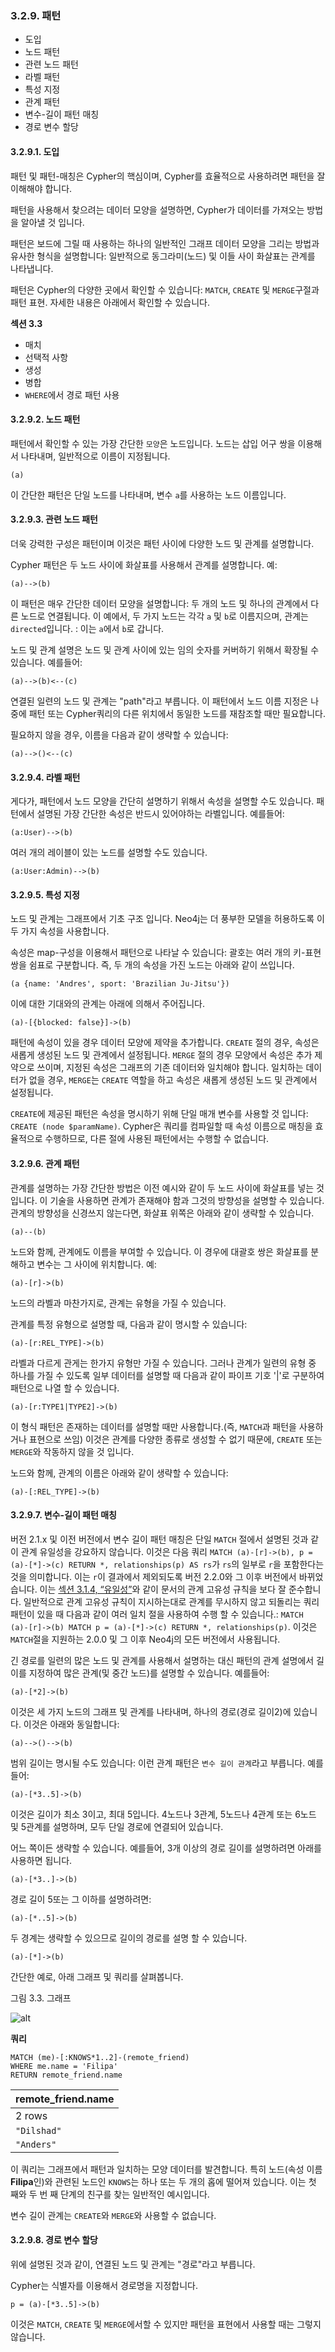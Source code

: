 ### 3.2.9. 패턴 


- 도입 
- 노드 패턴
- 관련 노드 패턴
- 라벨 패턴
- 특성 지정
- 관계 패턴
- 변수-길이 패턴 매칭
- 경로 변수 할당

#### 3.2.9.1. 도입   

패턴 및 패턴-매칭은 Cypher의 핵심이며, Cypher를 효율적으로 사용하려면 패턴을 잘 이해해야 합니다.

패턴을 사용해서 찾으려는 데이터 모양을 설명하면, Cypher가 데이터를 가져오는 방법을 알아낼 것 입니다. 

패턴은 보드에 그릴 때 사용하는 하나의 일반적인 그래프 데이터 모양을 그리는 방법과 유사한 형식을 설명합니다: 일반적으로 동그라미(노드) 및 이들 사이 화살표는 관계를 나타냅니다. 

패턴은 Cypher의 다양한 곳에서 확인할 수 있습니다: ```MATCH```, ```CREATE``` 및 ```MERGE```구절과 패턴 표현. 자세한 내용은 아래에서 확인할 수 있습니다. 

**섹션 3.3**
- 매치
- 선택적 사항
- 생성
- 병합 
- ```WHERE```에서 경로 패턴 사용

#### 3.2.9.2. 노드 패턴  

패턴에서 확인할 수 있는 가장 간단한 `모양`은 노드입니다. 노드는 삽입 어구 쌍을 이용해서 나타내며, 일반적으로 이름이 지정됩니다. 

```
(a)
```

이 간단한 패턴은 단일 노드를 나타내며, 변수 ```a```를 사용하는 노드 이름입니다. 

#### 3.2.9.3. 관련 노드 패턴
 
더욱 강력한 구성은 패턴이며 이것은 패턴 사이에 다양한 노드 및 관계를 설명합니다. 

Cypher 패턴은 두 노드 사이에 화살표를 사용해서 관계를 설명합니다.
예:

```
(a)-->(b)
```

이 패턴은 매우 간단한 데이터 모양을 설명합니다: 두 개의 노드 및 하나의 관계에서 다른 노드로 연결됩니다. 이 예에서, 두 가지 노드는 각각 ```a``` 및 ```b```로 이름지으며, 관계는 ```directed```입니다. : 이는 ```a```에서 ```b```로 갑니다. 

노드 및 관계 설명은 노드 및 관계 사이에 있는 임의 숫자를 커버하기 위해서 확장될 수 있습니다. 예를들어:

```
(a)-->(b)<--(c)
```

연결된 일련의 노드 및 관계는 "path"라고 부릅니다. 이 패턴에서 노드 이름 지정은 나중에 패턴 또는 Cypher쿼리의 다른 위치에서 동일한 노드를 재참조할 때만 필요합니다. 

필요하지 않을 경우, 이름을 다음과 같이 생략할 수 있습니다: 

```
(a)-->()<--(c)
```

#### 3.2.9.4. 라벨 패턴
 
게다가, 패턴에서 노드 모양을 간단히 설명하기 위해서 속성을 설명할 수도 있습니다. 패턴에서 설명된 가장 간단한 속성은 반드시 있어야하는 라벨입니다. 예를들어:

```
(a:User)-->(b)
```

여러 개의 레이블이 있는 노드를 설명할 수도 있습니다.

```
(a:User:Admin)-->(b)
```

#### 3.2.9.5. 특성 지정

노드 및 관계는 그래프에서 기초 구조 입니다. Neo4j는 더 풍부한 모델을 허용하도록 이 두 가지 속성을 사용합니다. 

속성은 map-구성을 이용해서 패턴으로 나타날 수 있습니다: 괄호는 여러 개의 키-표현 쌍을 쉼표로 구분합니다. 즉, 두 개의 속성을 가진 노드는 아래와 같이 쓰입니다. 

```
(a {name: 'Andres', sport: 'Brazilian Ju-Jitsu'})
```

이에 대한 기대와의 관계는 아래에 의해서 주어집니다. 

```
(a)-[{blocked: false}]->(b)
```

패턴에 속성이 있을 경우 데이터 모양에 제약을 추가합니다. ```CREATE``` 절의 경우, 속성은 새롭게 생성된 노드 및 관계에서 설정됩니다. ```MERGE``` 절의 경우 모양에서 속성은 추가 제약으로 쓰이며, 지정된 속성은 그래프의 기존 데이터와 일치해야 합니다. 일치하는 데이터가 없을 경우, ```MERGE```는 ```CREATE``` 역할을 하고 속성은 새롭게 생성된 노드 및 관계에서 설정됩니다. 

```CREATE```에 제공된 패턴은 속성을 명시하기 위해 단일 매개 변수를 사용할 것 입니다: ```CREATE (node $paramName)```. Cypher은 쿼리를 컴파일할 때 속성 이름으로 매칭을 효율적으로 수행하므로, 다른 절에 사용된 패턴에서는 수행할 수 없습니다. 

#### 3.2.9.6. 관계 패턴
 
관계를 설명하는 가장 간단한 방법은 이전 예시와 같이 두 노드 사이에 화살표를 넣는 것 입니다. 이 기술을 사용하면 관계가 존재해야 함과 그것의 방향성을 설명할 수 있습니다. 관계의 방향성을 신경쓰지 않는다면, 화살표 위쪽은 아래와 같이 생략할 수 있습니다. 

```
(a)--(b)
```

노드와 함께, 관계에도 이름을 부여할 수 있습니다. 이 경우에 대괄호 쌍은 화살표를 분해하고 변수는 그 사이에 위치합니다. 예: 

```
(a)-[r]->(b)
```

노드의 라벨과 마찬가지로, 관계는 유형을 가질 수 있습니다. 

관계를 특정 유형으로 설명할 때, 다음과 같이 명시할 수 있습니다:

```
(a)-[r:REL_TYPE]->(b)
```

라벨과 다르게 관게는 한가지 유형만 가질 수 있습니다. 그러나 관계가 일련의 유형 중 하나를 가질 수 있도록 일부 데이터를 설명할 때 다음과 같이 파이프 기호 '|'로 구분하여 패턴으로 나열 할 수 있습니다.


```
(a)-[r:TYPE1|TYPE2]->(b)
```

이 형식 패턴은 존재하는 데이터를 설명할 때만 사용합니다.(즉, ```MATCH```과 패턴을 사용하거나 표현으로 쓰임) 이것은 관계를 다양한 종류로 생성할 수 없기 때문에, ```CREATE``` 또는 ```MERGE```와 작동하지 않을 것 입니다. 

노드와 함께, 관계의 이름은 아래와 같이 생략할 수 있습니다:

```
(a)-[:REL_TYPE]->(b)
```

#### 3.2.9.7. 변수-길이 패턴 매칭

버전 2.1.x 및 이전 버전에서 변수 길이 패턴 매칭은 단일 ```MATCH``` 절에서 설명된 것과 같이 관계 
유일성을 강요하지 않습니다. 이것은 다음 쿼리 ```MATCH (a)-[r]->(b), p = (a)-[*]->(c) RETURN *, relationships(p) AS rs```가 ```rs```의 일부로 ```r```을 포함한다는 것을 의미합니다. 이는 ```r```이 결과에서 제외되도록 버전 2.2.0와 그 이후 버전에서 바뀌었습니다. 이는 [섹션 3.1.4, “유일성”](/cypher/cypher-intro.md)와 같이 문서의 관계 고유성 규칙을 보다 잘 준수합니다. 일반적으로 관계 고유성 규칙이 지시하는대로 관계를 무시하지 않고 되돌리는 쿼리 패턴이 있을 때 다음과 같이 여러 일치 절을 사용하여 수행 할 수 있습니다.: ```MATCH (a)-[r]->(b) MATCH p = (a)-[*]->(c) RETURN *, relationships(p)```. 이것은 ```MATCH```절을 지원하는 2.0.0 및 그 이후 Neo4j의 모든 버전에서 사용됩니다.  


긴 경로를 일련의 많은 노드 및 관계를 사용해서 설명하는 대신 패턴의 관계 설명에서 길이를 지정하여 많은 관계(및 중간 노드)를 설명할 수 있습니다. 예를들어:

```
(a)-[*2]->(b)
```

이것은 세 가지 노드의 그래프 및 관계를 나타내며, 하나의 경로(경로 길이2)에 있습니다. 이것은 아래와 동일합니다:

```
(a)-->()-->(b)
```

범위 길이는 명시될 수도 있습니다: 이런 관계 패턴은 `변수 길이 관계`라고 부릅니다. 예를들어:

```
(a)-[*3..5]->(b)
```

이것은 길이가 최소 3이고, 최대 5입니다. 4노드나 3관계, 5노드나 4관계 또는 6노드 및 5관계를 설명하며, 모두 단일 경로에 연결되어 있습니다. 

어느 쪽이든 생략할 수 있습니다. 예를들어, 3개 이상의 경로 길이를 설명하려면 아래를 사용하면 됩니다.

```
(a)-[*3..]->(b)
```

경로 길이 5또는 그 이하를 설명하려면:

```
(a)-[*..5]->(b)
```

두 경계는 생략할 수 있으므로 길이의 경로를 설명 할 수 있습니다.

```
(a)-[*]->(b)
```

간단한 예로, 아래 그래프 및 쿼리를 살펴봅니다. 

그림 3.3. 그래프 

![alt](https://neo4j.com/docs/developer-manual/3.4/images/Patterns-1.svg)

**쿼리**

```
MATCH (me)-[:KNOWS*1..2]-(remote_friend)
WHERE me.name = 'Filipa'
RETURN remote_friend.name
```

| remote_friend.name |
| ------------------ |
| 2 rows             |
| `"Dilshad"`        |
| `"Anders"`         |


이 쿼리는 그래프에서 패턴과 일치하는 모양 데이터를 발견합니다. 특히 노드(속성 이름 **Filipa**인)와 관련된 노드인 ```KNOWS```는 하나 또는 두 개의 홉에 떨어져 있습니다. 이는 첫 째와 두 번 째 단계의 친구를 찾는 일반적인 예시입니다. 

변수 길이 관계는 ```CREATE```와 ```MERGE```와 사용할 수 없습니다. 

#### 3.2.9.8. 경로 변수 할당

위에 설명된 것과 같이, 연결된 노드 및 관계는 "경로"라고 부릅니다. 

Cypher는 식별자를 이용해서 경로명을 지정합니다. 

```
p = (a)-[*3..5]->(b)
```

이것은 ```MATCH```, ```CREATE``` 및 ```MERGE```에서할 수 있지만 패턴을 표현에서 사용할 때는 그렇지 않습니다. 
